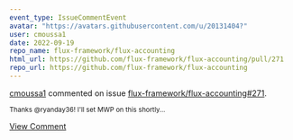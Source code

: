 ```yaml
---
event_type: IssueCommentEvent
avatar: "https://avatars.githubusercontent.com/u/20131404?"
user: cmoussa1
date: 2022-09-19
repo_name: flux-framework/flux-accounting
html_url: https://github.com/flux-framework/flux-accounting/pull/271
repo_url: https://github.com/flux-framework/flux-accounting
---
```


<a href='https://github.com/cmoussa1' target='_blank'>cmoussa1</a> commented on issue <a href='https://github.com/flux-framework/flux-accounting/pull/271' target='_blank'>flux-framework/flux-accounting#271</a>.

<small>Thanks @ryanday36! I'll set MWP on this shortly...</small>

<a href='https://github.com/flux-framework/flux-accounting/pull/271' target='_blank'>View Comment</a>